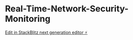 # Real-Time-Network-Security-Monitoring

[Edit in StackBlitz next generation editor ⚡️](https://stackblitz.com/~/github.com/gundasanjana08/Real-Time-Network-Security-Monitoring)